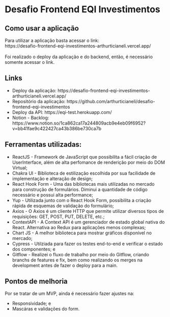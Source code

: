 <h1>Desafio Frontend EQI Investimentos</h1>

<h2>Como usar a aplicação</h2>

<p>Para utilizar a aplicação basta acessar o link:</br>
https://desafio-frontend-eqi-investimentos-arthurticianeli.vercel.app/</br>
</br>
Foi realizado o deploy da aplicação e do backend, então, é necessário somente acessar o link.
</p>

<h2>Links</h2>
<ul>
  <li>Deploy da aplicação: https://desafio-frontend-eqi-investimentos-arthurticianeli.vercel.app/</li>
  <li>Repositório da aplicação: https://github.com/arthurticianeli/desafio-frontend-eqi-investimentos</li>
  <li>Deploy da API: https://eqi-test.herokuapp.com/</li>
  <li>Notion - Backlog: https://www.notion.so/1ca862ca17a244809acb9e4eb09f6952?v=bb41fae9c422427ca43b386be730ca7b</li>
</ul>

<h2>Ferramentas utilizadas:</h2>
<ul>
  <li>ReactJS - Framework de JavaScript que possibilita a fácil criação de UserInterface, além de alta perfomance de renderição por meio do DOM Virtual;</li>
  <li>Chakra UI - Biblioteca de estilização escolhida por sua facilidade de implementação e alteração de design;</li>
  <li>React Hook Form - Uma das bibliotecas mais utilizadas no mercado para construção de formulários. Diminui a quantidade de código necessário e possui alta performance;</li>
  <li>Yup - Utilizada junto com o React Hook Form, possibilita a criação rápida de esquemas de validação do formulário;</li>
   <li>Axios - O Axios é um cliente HTTP que permite utilizar diversos tipos de requisições: GET, POST, PUT, DELETE, etc.;</li>
   <li> ContextAPI - A Context API é um gerenciador de estado global nativa do React. Alternativa ao Redux para aplicações menos complexas;</li>
  <li> Chart JS - A melhor biblioteca para mostrar gráficos disponível no mercado;</li>
  <li> Cypress - Utilziada para fazer os testes end-to-end e verificar o estado dos componentes; e</li>
  <li> Gitflow - Realizei o fluxo de trabalho por meio do Gitflow, criando branchs de features e fix, bem como realizando os merges na development antes de fazer o deploy para a main.</li>
</ul>

<h2>Pontos de melhoria</h2>

<p>Por se tratar de um MVP, ainda é necessário fazer ajustes na:</p>
<ul>
  <li>Responsividade; e</li>
  <li>Mascáras e validações do form.</li>
</ul>
